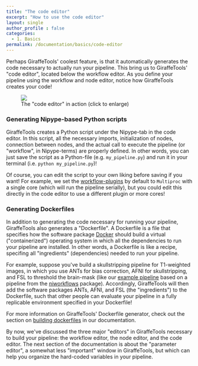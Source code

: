 ```yaml
---
title: "The code editor"
excerpt: "How to use the code editor"
layout: single
author_profile : false
categories:
  - 1. Basics
permalink: /documentation/basics/code-editor
---
```


Perhaps GiraffeTools' coolest feature, is that it automatically generates the code
necessary to actually run your pipeline. This bring us to GiraffeTools'
"code editor", located below the workflow editor. As you define your
pipeline using the workflow and node editor, notice how GiraffeTools creates your code!

<figure>
	<a href="{{ site.url }}{{ site.baseurl }}/documentation/images/code_editor.gif"><img
    src="{{ site.url }}{{ site.baseurl }}/{{ example_path }}/documentation/images/Code_editor.gif"></a>
	<figcaption>The "code editor" in action (click to enlarge)</figcaption>
</figure>

### Generating Nipype-based Python scripts
GiraffeTools creates a Python script under the Nipype-tab in the code editor.
In this script, all the necessary imports, initialization of nodes, connection
between nodes, and the actual call to execute the pipeline (or "workflow", in Nipype-terms) 
are properly defined. In other words, you can just save the script as a Python-file
(e.g. `my_pipeline.py`) and run it in your terminal (i.e. `python my_pipeline.py`)!

Of course, you can edit the script to your own liking before saving if you want!
For example, we set the [workflow-plugins](http://nipype.readthedocs.io/en/latest/users/plugins.html)
by default to `Multiproc` with a single core (which will run the pipeline serially),
but you could edit this directly in the code editor to use a different plugin or
more cores!

### Generating Dockerfiles
In addition to generating the code necessary for running your pipeline,
GiraffeTools also generates a "Dockerfile". A Dockerfile is a file that specifies
how the software package [Docker](https://www.docker.com/what-docker) should
build a virtual ("containerized") operating system in which all the dependencies
to run your pipeline are installed. In other words, a Dockerfile is like a recipe,
specifing all "ingredients" (dependencies) needed to run your pipeline.

For example, suppose you've build a skullstripping pipeline for T1-weighted images,
in which you use ANTs for bias correction, AFNI for skullstripping, and
FSL to threshold the brain-mask (like our [example pipeline](/Documentation/examples/skullstrip-example) based on a pipeline from the [niworkflows](https://github.com/poldracklab/niworkflows) package).
Accordingly, GiraffeTools will then add the software packages ANTs, AFNI, and FSL (the "ingredients")
to the Dockerfile, such that other people can evaluate your pipeline in a
fully replicable environment specified in your Dockerfile!

For more information on GiraffeTools' Dockerfile generator, check out the
section on [building dockerfiles]() in our documentation.

By now, we've discussed the three major "editors" in GiraffeTools necessary to
build your pipeline: the workflow editor, the node editor, and the code editor.
The next section of the documentation is about the "parameter editor", a somewhat
less "important" window in GiraffeTools, but which can help you organize the hard-coded
variables in your pipeline.  
